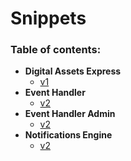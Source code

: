 # Snippets


### Table of contents:

<!--ts-->
   * **Digital Assets Express**
     * [v1](assetsexpress/v1/README.md)
   * **Event Handler**
     * [v2](eventhandler/v2/README.md)
   * **Event Handler Admin**
     * [v2](eventhandleradmin/v2/README.md)
   * **Notifications Engine**
     * [v2](notif-orchestrator/v2/README.md)
<!--te-->
